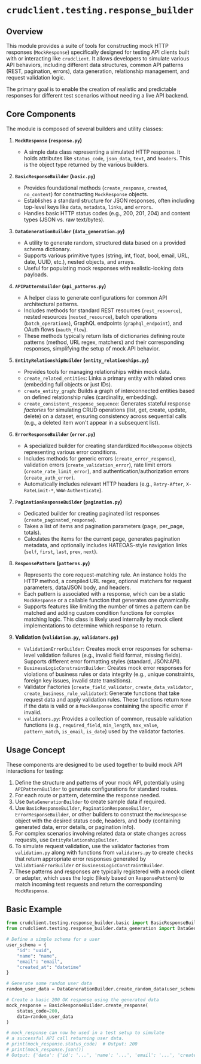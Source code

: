 # `crudclient.testing.response_builder`

## Overview

This module provides a suite of tools for constructing mock HTTP responses (`MockResponse`) specifically designed for testing API clients built with or interacting like `crudclient`. It allows developers to simulate various API behaviors, including different data structures, common API patterns (REST, pagination, errors), data generation, relationship management, and request validation logic.

The primary goal is to enable the creation of realistic and predictable responses for different test scenarios without needing a live API backend.

## Core Components

The module is composed of several builders and utility classes:

1.  **`MockResponse` (`response.py`)**
    *   A simple data class representing a simulated HTTP response. It holds attributes like `status_code`, `json_data`, `text`, and `headers`. This is the object type returned by the various builders.

2.  **`BasicResponseBuilder` (`basic.py`)**
    *   Provides foundational methods (`create_response`, `created`, `no_content`) for constructing `MockResponse` objects.
    *   Establishes a standard structure for JSON responses, often including top-level keys like `data`, `metadata`, `links`, and `errors`.
    *   Handles basic HTTP status codes (e.g., 200, 201, 204) and content types (JSON vs. raw text/bytes).

3.  **`DataGenerationBuilder` (`data_generation.py`)**
    *   A utility to generate random, structured data based on a provided schema dictionary.
    *   Supports various primitive types (string, int, float, bool, email, URL, date, UUID, etc.), nested objects, and arrays.
    *   Useful for populating mock responses with realistic-looking data payloads.

4.  **`APIPatternBuilder` (`api_patterns.py`)**
    *   A helper class to generate configurations for common API architectural patterns.
    *   Includes methods for standard REST resources (`rest_resource`), nested resources (`nested_resource`), batch operations (`batch_operations`), GraphQL endpoints (`graphql_endpoint`), and OAuth flows (`oauth_flow`).
    *   These methods typically return lists of dictionaries defining route patterns (method, URL regex, matchers) and their corresponding responses, simplifying the setup of mock API behavior.

5.  **`EntityRelationshipBuilder` (`entity_relationships.py`)**
    *   Provides tools for managing relationships within mock data.
    *   `create_related_entities`: Links a primary entity with related ones (embedding full objects or just IDs).
    *   `create_entity_graph`: Builds a graph of interconnected entities based on defined relationship rules (cardinality, embedding).
    *   `create_consistent_response_sequence`: Generates stateful response *factories* for simulating CRUD operations (list, get, create, update, delete) on a dataset, ensuring consistency across sequential calls (e.g., a deleted item won't appear in a subsequent list).

6.  **`ErrorResponseBuilder` (`error.py`)**
    *   A specialized builder for creating standardized `MockResponse` objects representing various error conditions.
    *   Includes methods for generic errors (`create_error_response`), validation errors (`create_validation_error`), rate limit errors (`create_rate_limit_error`), and authentication/authorization errors (`create_auth_error`).
    *   Automatically includes relevant HTTP headers (e.g., `Retry-After`, `X-RateLimit-*`, `WWW-Authenticate`).

7.  **`PaginationResponseBuilder` (`pagination.py`)**
    *   Dedicated builder for creating paginated list responses (`create_paginated_response`).
    *   Takes a list of items and pagination parameters (page, per_page, totals).
    *   Calculates the items for the current page, generates pagination metadata, and optionally includes HATEOAS-style navigation links (`self`, `first`, `last`, `prev`, `next`).

8.  **`ResponsePattern` (`patterns.py`)**
    *   Represents the core request-matching rule. An instance holds the HTTP method, a compiled URL regex, optional matchers for request parameters, data/JSON body, and headers.
    *   Each pattern is associated with a response, which can be a static `MockResponse` or a callable function that generates one dynamically.
    *   Supports features like limiting the number of times a pattern can be matched and adding custom condition functions for complex matching logic. This class is likely used internally by mock client implementations to determine which response to return.

9.  **Validation (`validation.py`, `validators.py`)**
    *   `ValidationErrorBuilder`: Creates mock error responses for schema-level validation failures (e.g., invalid field format, missing fields). Supports different error formatting styles (standard, JSON:API).
    *   `BusinessLogicConstraintBuilder`: Creates mock error responses for violations of business rules or data integrity (e.g., unique constraints, foreign key issues, invalid state transitions).
    *   Validator Factories (`create_field_validator`, `create_data_validator`, `create_business_rule_validator`): Generate functions that take request data and apply validation rules. These functions return `None` if the data is valid or a `MockResponse` containing the specific error if invalid.
    *   `validators.py`: Provides a collection of common, reusable validation functions (e.g., `required_field`, `min_length`, `max_value`, `pattern_match`, `is_email`, `is_date`) used by the validator factories.

## Usage Concept

These components are designed to be used together to build mock API interactions for testing:

1.  Define the structure and patterns of your mock API, potentially using `APIPatternBuilder` to generate configurations for standard routes.
2.  For each route or pattern, determine the response needed.
3.  Use `DataGenerationBuilder` to create sample data if required.
4.  Use `BasicResponseBuilder`, `PaginationResponseBuilder`, `ErrorResponseBuilder`, or other builders to construct the `MockResponse` object with the desired status code, headers, and body (containing generated data, error details, or pagination info).
5.  For complex scenarios involving related data or state changes across requests, use `EntityRelationshipBuilder`.
6.  To simulate request validation, use the validator factories from `validation.py` along with functions from `validators.py` to create checks that return appropriate error responses generated by `ValidationErrorBuilder` or `BusinessLogicConstraintBuilder`.
7.  These patterns and responses are typically registered with a mock client or adapter, which uses the logic (likely based on `ResponsePattern`) to match incoming test requests and return the corresponding `MockResponse`.

## Basic Example

```python
from crudclient.testing.response_builder.basic import BasicResponseBuilder
from crudclient.testing.response_builder.data_generation import DataGenerationBuilder

# Define a simple schema for a user
user_schema = {
    "id": "uuid",
    "name": "name",
    "email": "email",
    "created_at": "datetime"
}

# Generate some random user data
random_user_data = DataGenerationBuilder.create_random_data(user_schema)

# Create a basic 200 OK response using the generated data
mock_response = BasicResponseBuilder.create_response(
    status_code=200,
    data=random_user_data
)

# mock_response can now be used in a test setup to simulate
# a successful API call returning user data.
# print(mock_response.status_code)  # Output: 200
# print(mock_response.json())
# Output: {'data': {'id': '...', 'name': '...', 'email': '...', 'created_at': '...'}}